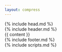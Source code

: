 ```yaml
---
layout: compress
---
```


<!DOCTYPE html>
<html lang="en">
  {% include head.md %}

  <script id="fxhash-snippet">
    //---- do not edit the following code
    let search = new URLSearchParams(window.location.search);
    let alphabet =
    "123456789abcdefghijkmnopqrstuvwxyzABCDEFGHJKLMNPQRSTUVWXYZ";
    var fxhash =
    search.get("fxhash") ||
    "oo" +
        Array(49)
        .fill(0)
        .map((_) => alphabet[(Math.random() * alphabet.length) | 0])
        .join("");
    let b58dec = (str) =>
    [...str].reduce(
        (p, c) => (p * alphabet.length + alphabet.indexOf(c)) | 0,
        0
    );
    let fxhashTrunc = fxhash.slice(2);
    let regex = new RegExp(".{" + ((fxhash.length / 4) | 0) + "}", "g");
    let hashes = fxhashTrunc.match(regex).map((h) => b58dec(h));
    let sfc32 = (a, b, c, d) => {
    return () => {
        a |= 0;
        b |= 0;
        c |= 0;
        d |= 0;
        var t = (((a + b) | 0) + d) | 0;
        d = (d + 1) | 0;
        a = b ^ (b >>> 9);
        b = (c + (c << 3)) | 0;
        c = (c << 21) | (c >>> 11);
        c = (c + t) | 0;
        return (t >>> 0) / 4294967296;
    };
    };
    var fxrand = sfc32(...hashes);
    // true if preview mode active, false otherwise
    // you can append preview=1 to the URL to simulate preview active
    var isFxpreview = search.get("preview") === "1";
    // call this method to trigger the preview
    function fxpreview() {
    window.dispatchEvent(new Event("fxhash-preview"));
    setTimeout(() => fxpreview(), 500);
    }
    //
    // NEW: v2 of the fxhash SDK lol
    //
    // get the byte params from the URL
    let fxparams = search.get("fxparams");
    fxparams = fxparams ? fxparams.replace("0x", "") : fxparams;

    // the parameter processor, used to parse fxparams
    const processors = {
    number: {
        deserialize: (input) => {
        const view = new DataView(new ArrayBuffer(8));
        for (let i = 0; i < 8; i++) {
            view.setUint8(i, parseInt(input.substring(i * 2, i * 2 + 2), 16));
        }
        return view.getFloat64(0);
        },
        bytesLength: () => 8,
        constrain: (value, definition) => {
        let min = Number.MIN_SAFE_INTEGER;
        if (typeof definition.options?.min !== "undefined")
            min = Number(definition.options.min);
        let max = Number.MAX_SAFE_INTEGER;
        if (typeof definition.options?.max !== "undefined")
            max = Number(definition.options.max);
        max = Math.min(max, Number.MAX_SAFE_INTEGER);
        min = Math.max(min, Number.MIN_SAFE_INTEGER);
        const v = Math.min(Math.max(value, min), max);
        return v;
        },
        random: (definition) => {
        let min = Number.MIN_SAFE_INTEGER;
        if (typeof definition.options?.min !== "undefined")
            min = Number(definition.options.min);
        let max = Number.MAX_SAFE_INTEGER;
        if (typeof definition.options?.max !== "undefined")
            max = Number(definition.options.max);
        max = Math.min(max, Number.MAX_SAFE_INTEGER);
        min = Math.max(min, Number.MIN_SAFE_INTEGER);
        const v = Math.random() * (max - min) + min;
        if (definition?.options?.step) {
            const t = 1.0 / definition?.options?.step;
            return Math.round(v * t) / t;
        }
        return v;
        },
    },
    bigint: {
        deserialize: (input) => {
        const view = new DataView(new ArrayBuffer(8));
        for (let i = 0; i < 8; i++) {
            view.setUint8(i, parseInt(input.substring(i * 2, i * 2 + 2), 16));
        }
        return view.getBigInt64(0);
        },
        bytesLength: () => 8,
        random: (definition) => {
        const MIN_SAFE_INT64 = -9223372036854775808n;
        const MAX_SAFE_INT64 = 9223372036854775807n;
        let min = MIN_SAFE_INT64;
        let max = MAX_SAFE_INT64;
        if (typeof definition.options?.min !== "undefined")
            min = BigInt(definition.options.min);
        if (typeof definition.options?.max !== "undefined")
            max = BigInt(definition.options.max);
        const range = max - min;
        const bits = range.toString(2).length;
        let random;
        do {
            random = BigInt(
            "0b" +
                Array.from(
                crypto.getRandomValues(new Uint8Array(Math.ceil(bits / 8)))
                )
                .map((b) => b.toString(2).padStart(8, "0"))
                .join("")
            );
        } while (random > range);
        return random + min;
        },
    },
    boolean: {
        // if value is "00" -> 0 -> false, otherwise we consider it's 1
        deserialize: (input) => {
        return input === "00" ? false : true;
        },
        bytesLength: () => 1,
        random: () => Math.random() < 0.5,
    },
    color: {
        deserialize: (input) => input,
        bytesLength: () => 4,
        transform: (input) => {
        const r = parseInt(input.slice(0, 2), 16);
        const g = parseInt(input.slice(2, 4), 16);
        const b = parseInt(input.slice(4, 6), 16);
        const a = parseInt(input.slice(6, 8), 16);
        return {
            hex: {
            rgb: "#" + input.slice(0, 6),
            rgba: "#" + input,
            },
            obj: {
            rgb: { r, g, b },
            rgba: { r, g, b, a },
            },
            arr: {
            rgb: [r, g, b],
            rgba: [r, g, b, a],
            },
        };
        },
        constrain: (value, definition) => {
        return value.slice(0, 8).padEnd(8, "f");
        },
        random: () =>
        `${[...Array(8)]
            .map(() => Math.floor(Math.random() * 16).toString(16))
            .join("")}`,
    },
    string: {
        deserialize: (input) => {
        const hx = input.match(/.{1,4}/g) || [];
        let rtn = "";
        for (let i = 0; i < hx.length; i++) {
            const int = parseInt(hx[i], 16);
            if (int === 0) break;
            rtn += String.fromCharCode(int);
        }
        return rtn;
        },
        bytesLength: () => 64 * 2,
        constrain: (value, definition) => {
        let min = 0;
        if (typeof definition.options?.minLength !== "undefined")
            min = definition.options.minLength;
        let max = 64;
        if (typeof definition.options?.maxLength !== "undefined")
            max = definition.options.maxLength;
        max = Math.min(max, 64);
        let v = value.slice(0, max);
        if (v.length < min) {
            return v.padEnd(min);
        }
        return v;
        },
        random: (definition) => {
        let min = 0;
        if (typeof definition.options?.minLength !== "undefined")
            min = definition.options.minLength;
        let max = 64;
        if (typeof definition.options?.maxLength !== "undefined")
            max = definition.options.maxLength;
        max = Math.min(max, 64);
        const length = Math.round(Math.random() * (max - min) + min);
        return [...Array(length)]
            .map((i) => (~~(Math.random() * 36)).toString(36))
            .join("");
        },
    },
    select: {
        deserialize: (input, definition) => {
        return (
            definition.options.options[parseInt(input, 16)] ||
            definition.default
        );
        },
        bytesLength: () => 1,
        constrain: (value, definition) => {
        if (definition.options.options.includes(value)) {
            return value;
        }
        return definition.options.options[0];
        },
        random: (definition) => {
        const index = Math.round(
            Math.random() * (definition?.options?.options?.length - 1) + 0
        );
        return definition?.options?.options[index];
        },
    },
    };

    // takes the parameters as bytes and outputs an object with the
    // deserialized parameters, identified by their id in an object
    const deserializeParams = (bytes, definition) => {
    const params = {};
    for (const def of definition) {
        const processor = processors[def.type];
        // if we don't have any parameters defined in the URL, set the
        // default value and move on
        if (!bytes) {
        let v;
        if (typeof def.default === "undefined") v = processor.random(def);
        else v = def.default;
        params[def.id] = processor.constrain?.(v, def) || v;
        continue;
        }
        // extract the length from the bytes & shift the initial bytes string
        const valueBytes = bytes.substring(0, processor.bytesLength() * 2);
        bytes = bytes.substring(processor.bytesLength() * 2);
        // deserialize the bytes into the params
        const value = processor.deserialize(valueBytes, def);
        params[def.id] = processor.constrain?.(value, def) || value;
    }
    return params;
    };

    const transformParamValues = (values, definitions) => {
    const paramValues = {};
    for (const def of definitions) {
        const processor = processors[def.type];
        const value = values[def.id];
        // deserialize the bytes into the params
        paramValues[def.id] = processor.transform
        ? processor.transform(value)
        : value;
    }
    return paramValues;
    };

    window.$fx = {
    _processors: processors,
    // where params def & features will be stored
    _params: undefined,
    _features: undefined,
    // where the parameter values are stored
    _paramValues: {},

    hash: fxhash,
    rand: fxrand,
    preview: fxpreview,
    isPreview: isFxpreview,
    params: function (definition) {
        // todo: maybe do some validation on the dev side ?
        // or maybe not ?
        this._params = definition;
        this._rawValues = deserializeParams(fxparams, definition);
        this._paramValues = transformParamValues(this._rawValues, definition);
    },
    features: function (features) {
        this._features = features;
    },
    getFeature: function (id) {
        return this._features[id];
    },
    getFeatures: function () {
        return this._features;
    },
    getParam: function (id) {
        return this._paramValues[id];
    },
    getParams: function () {
        return this._paramValues;
    },
    getRawParam: function (id) {
        return this._rawValues[id];
    },
    getRawParams: function () {
        return this._rawValues;
    },
    getDefinitions: function () {
        return this._params;
    },
    stringifyParams: function (params) {
        return JSON.stringify(
        params,
        (key, value) => {
            if (typeof value === "bigint") return value.toString();
            return value;
        },
        2
        );
    },
    };
    window.addEventListener("message", (event) => {
    if (event.data === "fxhash_getHash") {
        parent.postMessage(
        {
            id: "fxhash_getHash",
            data: window.$fx.hash,
        },
        "*"
        );
    }

    if (event.data === "fxhash_getFeatures") {
        parent.postMessage(
        {
            id: "fxhash_getFeatures",
            data: window.$fx.getFeatures(),
        },
        "*"
        );
    }

    if (event.data === "fxhash_getParams") {
        parent.postMessage(
        {
            id: "fxhash_getParams",
            data: {
            definitions: window.$fx.getDefinitions(),
            values: window.$fx.getRawParams(),
            },
        },
        "*"
        );
    }
    });
    // END NEW

    //---- /do not edit the following code
    </script>
  <body>
    <div class="mx-4 lg:px-0">
      {% include header.md %}
      <div class="container mx-auto">
        {{ content }}
      </div>
      {% include footer.md %}
    </div>
    {% include scripts.md %}
  </body>
</html>
